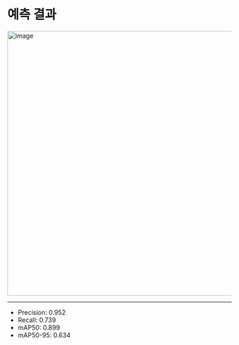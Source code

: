 # 예측 결과
<img width="1470" height="594" alt="image" src="https://github.com/user-attachments/assets/e6d3f69c-bf42-44a2-a80a-8ad784ef120f" />

---
* Precision: 0.952  
* Recall: 0.739  
* mAP50: 0.899  
* mAP50-95: 0.634  
